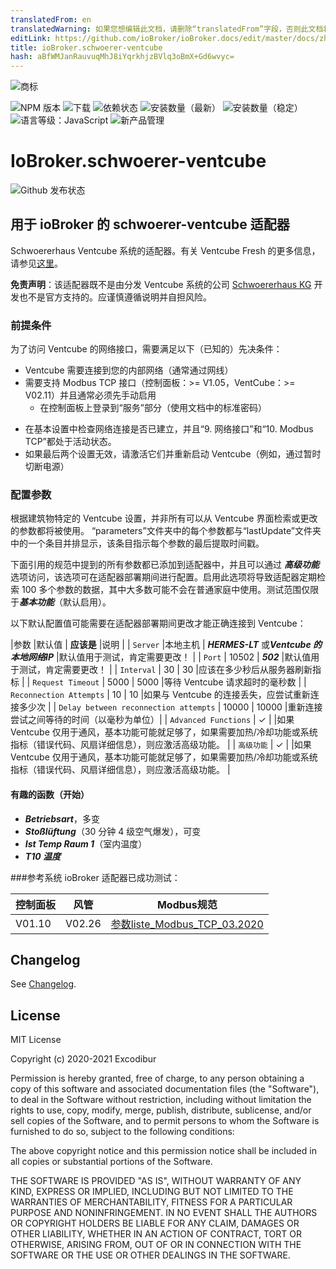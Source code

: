 ```yaml
---
translatedFrom: en
translatedWarning: 如果您想编辑此文档，请删除“translatedFrom”字段，否则此文档将再次自动翻译
editLink: https://github.com/ioBroker/ioBroker.docs/edit/master/docs/zh-cn/adapterref/iobroker.schwoerer-ventcube/README.md
title: ioBroker.schwoerer-ventcube
hash: aBfWMJanRauvuqMhJ8iYqrkhjzBVlq3oBmX+Gd6wvyc=
---
```

![商标](../../../en/adapterref/iobroker.schwoerer-ventcube/admin/schwoerer-ventcube.png)

![NPM 版本](http://img.shields.io/npm/v/iobroker.schwoerer-ventcube.svg)
![下载](https://img.shields.io/npm/dm/iobroker.schwoerer-ventcube.svg)
![依赖状态](https://img.shields.io/david/Excodibur/iobroker.schwoerer-ventcube.svg)
![安装数量（最新）](http://iobroker.live/badges/schwoerer-ventcube-installed.svg)
![安装数量（稳定）](http://iobroker.live/badges/schwoerer-ventcube-stable.svg)
![语言等级：JavaScript](https://img.shields.io/lgtm/grade/javascript/g/Excodibur/ioBroker.schwoerer-ventcube.svg?logo=lgtm&logoWidth=18)
![新产品管理](https://nodei.co/npm/iobroker.schwoerer-ventcube.png?downloads=true)

# IoBroker.schwoerer-ventcube
![Github 发布状态](https://github.com/Excodibur/iobroker.schwoerer-ventcube/workflows/Build%2C%20Test%20and%20Release/badge.svg)

## 用于 ioBroker 的 schwoerer-ventcube 适配器
Schwoererhaus Ventcube 系统的适配器。有关 Ventcube Fresh 的更多信息，请参见[这里](https://www.bauinfocenter.de/lueftung/lueftungsanlagen/)。

**免责声明**：该适配器既不是由分发 Ventcube 系统的公司 [Schwoererhaus KG](https://www.schwoererhaus.de/) 开发也不是官方支持的。应谨慎遵循说明并自担风险。

### 前提条件
为了访问 Ventcube 的网络接口，需要满足以下（已知的）先决条件：

- Ventcube 需要连接到您的内部网络（通常通过网线）
- 需要支持 Modbus TCP 接口（控制面板：>= V1.05，VentCube：>= V02.11）并且通常必须先手动启用
    * 在控制面板上登录到“服务”部分（使用文档中的标准密码）
* 在基本设置中检查网络连接是否已建立，并且“9. 网络接口”和“10. Modbus TCP”都处于活动状态。
* 如果最后两个设置无效，请激活它们并重新启动 Ventcube（例如，通过暂时切断电源）

### 配置参数
根据建筑物特定的 Ventcube 设置，并非所有可以从 Ventcube 界面检索或更改的参数都将被使用。 “parameters”文件夹中的每个参数都与“lastUpdate”文件夹中的一个条目并排显示，该条目指示每个参数的最后提取时间戳。

下面引用的规范中提到的所有参数都已添加到适配器中，并且可以通过 ***高级功能*** 选项访问，该选项可在适配器部署期间进行配置。启用此选项将导致适配器定期检索 100 多个参数的数据，其中大多数可能不会在普通家庭中使用。测试范围仅限于***基本功能***（默认启用）。

以下默认配置值可能需要在适配器部署期间更改才能正确连接到 Ventcube：

|参数 |默认值 | **应该是** |说明 |
| `Server` |本地主机 | ***HERMES-LT*** 或***Ventcube 的本地网络IP*** |默认值用于测试，肯定需要更改！ |
| `Port` | 10502 | ***502*** |默认值用于测试，肯定需要更改！ |
| `Interval` | 30 | 30 |应该在多少秒后从服务器刷新指标 |
| `Request Timeout` | 5000 | 5000 |等待 Ventcube 请求超时的毫秒数 |
| `Reconnection Attempts` | 10 | 10 |如果与 Ventcube 的连接丢失，应尝试重新连接多少次 |
| `Delay between reconnection attempts` | 10000 | 10000 |重新连接尝试之间等待的时间（以毫秒为单位）|
| `Advanced Functions` | &#10003; | |如果 Ventcube 仅用于通风，基本功能可能就足够了，如果需要加热/冷却功能或系统指标（错误代码、风扇详细信息），则应激活高级功能。 |
| `高级功能` | &#10003; | |如果 Ventcube 仅用于通风，基本功能可能就足够了，如果需要加热/冷却功能或系统指标（错误代码、风扇详细信息），则应激活高级功能。 |

#### 有趣的函数（开始）
- ***Betriebsart***，多变
- ***Stoßlüftung***（30 分钟 4 级空气爆发），可变
- ***Ist Temp Raum 1***（室内温度）
- ***T10 温度***

###参考系统
ioBroker 适配器已成功测试：

|控制面板 |风管 | Modbus规范|
|---------------|----------|-----------------------------------|
| V01.10 | V02.26 | [参数liste_Modbus_TCP_03.2020](https://schwoerer-service.com/storage/files/Community/2020/Parameterliste_Modbus_TCP_032020.pdf) |

## Changelog
See [Changelog](https://github.com/Excodibur/ioBroker.schwoerer-ventcube/blob/master/CHANGELOG.md).

## License
MIT License

Copyright (c) 2020-2021 Excodibur

Permission is hereby granted, free of charge, to any person obtaining a copy
of this software and associated documentation files (the "Software"), to deal
in the Software without restriction, including without limitation the rights
to use, copy, modify, merge, publish, distribute, sublicense, and/or sell
copies of the Software, and to permit persons to whom the Software is
furnished to do so, subject to the following conditions:

The above copyright notice and this permission notice shall be included in all
copies or substantial portions of the Software.

THE SOFTWARE IS PROVIDED "AS IS", WITHOUT WARRANTY OF ANY KIND, EXPRESS OR
IMPLIED, INCLUDING BUT NOT LIMITED TO THE WARRANTIES OF MERCHANTABILITY,
FITNESS FOR A PARTICULAR PURPOSE AND NONINFRINGEMENT. IN NO EVENT SHALL THE
AUTHORS OR COPYRIGHT HOLDERS BE LIABLE FOR ANY CLAIM, DAMAGES OR OTHER
LIABILITY, WHETHER IN AN ACTION OF CONTRACT, TORT OR OTHERWISE, ARISING FROM,
OUT OF OR IN CONNECTION WITH THE SOFTWARE OR THE USE OR OTHER DEALINGS IN THE
SOFTWARE.